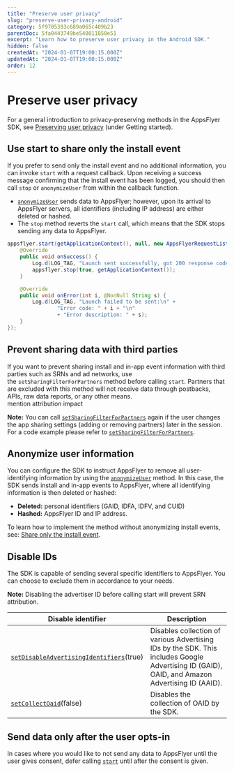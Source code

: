```yaml
---
title: "Preserve user privacy"
slug: "preserve-user-privacy-android"
category: 5f9705393c689a065c409b23
parentDoc: 5fa0443749be540011850e51
excerpt: "Learn how to preserve user privacy in the Android SDK."
hidden: false
createdAt: "2024-01-07T19:00:15.000Z"
updatedAt: "2024-01-07T19:00:15.000Z"
order: 12
---
```


# Preserve user privacy

For a general introduction to privacy-preserving methods in the AppsFlyer SDK, see [Preserving user privacy](https://dev.appsflyer.com/hc/docs/preserve-user-privacy-1) (under Getting started).

## Use start to share only the install event

If you prefer to send only the install event and no additional information, you can invoke `start` with a request callback. Upon receiving a success message confirming that the install event has been logged, you should then call `stop` or `anonymizeUser` from within the callback function.

- [`anonymizeUser`](https://dev.appsflyer.com/hc/docs/android-sdk-reference-appsflyerlib#anonymizeuser) sends data to AppsFlyer; however, upon its arrival to AppsFlyer servers, all identifiers (including IP address) are either deleted or hashed.
- The `stop` method reverts the `start` call, which means that the SDK stops sending any data to AppsFlyer.

```java
appsflyer.start(getApplicationContext(), null, new AppsFlyerRequestListener() {
    @Override
    public void onSuccess() {
        Log.d(LOG_TAG, "Launch sent successfully, got 200 response code from server");
        appsflyer.stop(true, getApplicationContext());
    }

    @Override
    public void onError(int i, @NonNull String s) {
        Log.d(LOG_TAG, "Launch failed to be sent:\n" +
                "Error code: " + i + "\n"
                + "Error description: " + s);
    }
});
```

## Prevent sharing data with third parties

If you want to prevent sharing install and in-app event information with third parties such as SRNs and ad networks, use the `setSharingFilterForPartners` method before calling `start`. Partners that are excluded with this method will not receive data through postbacks, APIs, raw data reports, or any other means.  
mention attribution impact

**Note:** You can call [`setSharingFilterForPartners`](https://dev.appsflyer.com/hc/docs/android-sdk-reference-appsflyerlib#setsharingfilterforpartners) again if the user changes the app sharing settings (adding or removing partners) later in the session.  
For a code example please refer to [`setSharingFilterForPartners`](https://dev.appsflyer.com/hc/docs/android-sdk-reference-appsflyerlib#setsharingfilterforpartners).

## Anonymize user information

You can configure the SDK to instruct AppsFlyer to remove all user-identifying information by using the [`anonymizeUser`](https://dev.appsflyer.com/hc/docs/android-sdk-reference-appsflyerlib#anonymizeuser) method. In this case, the SDK sends install and in-app events to AppsFlyer, where all identifying information is then deleted or hashed:

- **Deleted:** personal identifiers (GAID, IDFA, IDFV, and CUID)
- **Hashed:** AppsFlyer ID and IP address.

To learn how to implement the method without anonymizing install events, see: [Share only the install event](https://dev.appsflyer.com/hc/docs/preserve-user-privacy#share-only-the-install-event).

## Disable IDs

The SDK is capable of sending several specific identifiers to AppsFlyer. You can choose to exclude them in accordance to your needs. 

**Note:** Disabling the advertiser ID before calling start will prevent SRN attribution.

| Disable identifier                                                                                                                                | Description                                                                                                                                    |
| ------------------------------------------------------------------------------------------------------------------------------------------------- | ---------------------------------------------------------------------------------------------------------------------------------------------- |
| [`setDisableAdvertisingIdentifiers`](https://dev.appsflyer.com/hc/docs/android-sdk-reference-appsflyerlib#setdisableadvertisingidentifiers)(true) | Disables collection of various Advertising IDs by the SDK. This includes Google Advertising ID (GAID), OAID, and Amazon Advertising ID (AAID). |
| [`setCollectOaid`](https://dev.appsflyer.com/hc/docs/android-sdk-reference-appsflyerlib#setcollectoaid)(false)                                    | Disables the collection of OAID by the SDK.                                                                                                    |

## Send data only after the user opts-in

In cases where you would like to not send any data to AppsFlyer until the user gives consent, defer calling [`start`](https://dev.appsflyer.com/hc/docs/android-sdk-reference-appsflyerlib#start) until after the consent is given.